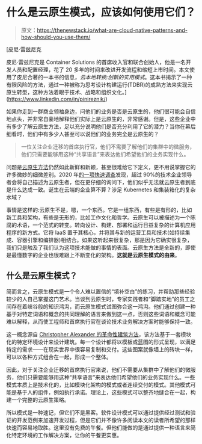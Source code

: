 # 什么是云原生模式，应该如何使用它们？

> 原文：<https://thenewstack.io/what-are-cloud-native-patterns-and-how-should-you-use-them/>

[](https://www.linkedin.com/in/pinireznik/)

 [皮尼·雷兹尼克

皮尼·雷兹尼克是 Container Solutions 的首席收入官和联合创始人，他是一名开发人员和配置经理，花了 20 多年的时间来改进开发流程和缩短上市时间。本文使用了皮尼合著的一本书的信息，*云本地转换:创新的实用模式*。这本书揭示了一种有限风险的方法，通过一种被称为思考设计构建运行(TDBR)的成熟方法来实现云原生转型，这种方法着眼于技术、战略和组织文化。](https://www.linkedin.com/in/pinireznik/) [](https://www.linkedin.com/in/pinireznik/)

如果你走到一群商业领袖身边，问他们的业务是否是云原生的，他们很可能会自信地点头，并非常自豪地解释他们实际上是云原生的，非常感谢。但是，这些企业中有多少了解云原生方法，足以充分说明他们是否充分利用了它的潜力？当你在幕后细看时，他们中有多少人甚至可以说他们的业务完全是云原生的？

> 一位关注企业迁移的首席执行官，他们不需要了解他们的集群中的微服务，他们只需要能够用这种“共享语言”来表达他们希望他们的业务实现什么。

问题是[云原生方法](https://thenewstack.io/kubernetes-and-the-cloud-native-community/)仍然如此新鲜和新颖，甚至很难给它下定义，更不用说掌握它的许多微妙的细微差别。2020 年[的一项快速调查](https://www.rackspace.com/solve/dont-believe-three-cloud-native-myths)发现，超过 90%的技术企业领导者会将自己描述为云原生者，但在更仔细的询问下，他们似乎无法就云原生者到底是什么达成一致。诞生在云端的企业算不算？涉足 Kubernetes 和集装箱化的复杂水域？

事情是这样的:云原生不是，嗯，一个东西。它是一组东西，有些是有形的，比如新工具和架构，有些是无形的，比如工作文化和哲学。云原生可以被描述为一个陈腐的术语，一个范式的转变。转向设计、构建、部署和运行日益复杂的计算机应用程序的新方式。它将 IaaS 置于其核心，并将其与新的运营工具和技术(如持续集成、容器引擎和编排器)相结合。如果这听起来很复杂，那是因为它确实很复杂，我们只是触及了我们认为这项技术能做的事情的表面。云原生方法是全新的，即使是最懂数字的企业也很难跟上不断变化的架构。**这就是云原生模式的由来**。

## 什么是云原生模式？

简而言之，云原生模式是一个令人难以置信的“填补空白”的练习，并帮助那些经验较少的人自己掌握这门艺术。当谈到云原生时，专家实践者和“脚踏实地”的员工之间存在着峡谷般的知识鸿沟，而云原生模式试图弥合这一鸿沟。他们通过创建一种基于对特定词语和概念的共同理解的语言来做到这一点，否则这些词语和概念可能难以解释，从而使工程师和首席执行官在谈论技术业务解决方案时能够保持一致。

这一概念源自 [Christopher Alexander 的革命性建筑方法](https://blog.container-solutions.com/a-timeless-way-of-building-a-cloud-native-system)，该方法基于一套模块化的特定环境设计来设计建筑。每一个设计都将以模板或蓝图的形式呈现，以满足特定的需求——在现实世界中很容易复制和交付。这些图案就像墙上的砖块一样，可以以各种方式组合在一起，形成一个整体。

因此，对于关注企业迁移的首席执行官来说，他们不需要从集群中了解他们的微服务，他们只需要能够用这种“共享语言”来表达他们希望他们的业务实现什么。一些模式本质上是技术化的，比如模块化架构的模式或者连续交付的模式。其他模式可能是基于人的组件，例如执行承诺。理论上，这些模式可以整齐地缝合在一起，构建一个完整的云原生策略。

所以模式是一种速记，但它们不是黑客。软件设计模式可以通过提供经过测试和验证的开发范例来加速开发过程，但是它们并不像许多阅读本文的读者所希望的那样快速而容易地取胜。这里没有免费的午餐。但他们能做的是通过提供一种语言来简化特定环境的工作解决方案，让你的午餐更实惠。

<svg xmlns:xlink="http://www.w3.org/1999/xlink" viewBox="0 0 68 31" version="1.1"><title>Group</title> <desc>Created with Sketch.</desc></svg>